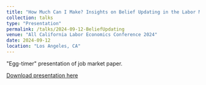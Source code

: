```yaml
---
title: "How Much Can I Make? Insights on Belief Updating in the Labor Market"
collection: talks
type: "Presentation"
permalink: /talks/2024-09-12-BeliefUpdating
venue: "All California Labor Economics Conference 2024"
date: 2024-09-12
location: "Los Angeles, CA"
---
```


"Egg-timer" presentation of job market paper.

[Download presentation here](http://sebastiannbrown.github.io/files/ACLEC_Presentation_2024.pdf)